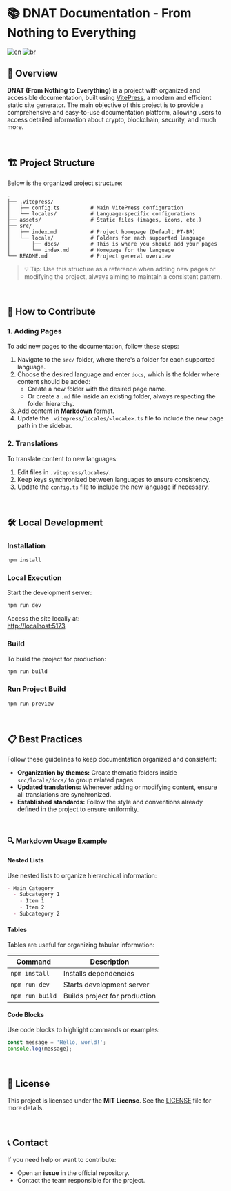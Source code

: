 # 📚 DNAT Documentation - From Nothing to Everything

[![en](https://img.shields.io/badge/lang-en-red.svg)](./README.md)
[![br](https://img.shields.io/badge/lang-br-green.svg)](./README-br.md)

## 🌟 Overview

**DNAT (From Nothing to Everything)** is a project with organized and accessible
documentation, built using [VitePress](https://vitepress.vuejs.org/), a modern
and efficient static site generator. The main objective of this project is to
provide a comprehensive and easy-to-use documentation platform, allowing users
to access detailed information about crypto, blockchain, security, and much
more.

<br>

## 🏗️ Project Structure

Below is the organized project structure:

```
.
├── .vitepress/
│   ├── config.ts          # Main VitePress configuration
│   └── locales/           # Language-specific configurations
├── assets/                # Static files (images, icons, etc.)
├── src/
│   ├── index.md           # Project homepage (Default PT-BR)
│   └── locale/            # Folders for each supported language
│       ├── docs/          # This is where you should add your pages
│       └── index.md       # Homepage for the language
└── README.md              # Project general overview
```

> 💡 **Tip:** Use this structure as a reference when adding new pages or
> modifying the project, always aiming to maintain a consistent pattern.

<br>

## 🤝 How to Contribute

### 1. Adding Pages

To add new pages to the documentation, follow these steps:

1. Navigate to the `src/` folder, where there's a folder for each supported
   language.
2. Choose the desired language and enter `docs`, which is the folder where
   content should be added:
   - Create a new folder with the desired page name.
   - Or create a `.md` file inside an existing folder, always respecting the
     folder hierarchy.
3. Add content in **Markdown** format.
4. Update the `.vitepress/locales/<locale>.ts` file to include the new page path
   in the sidebar.

### 2. Translations

To translate content to new languages:

1. Edit files in `.vitepress/locales/`.
2. Keep keys synchronized between languages to ensure consistency.
3. Update the `config.ts` file to include the new language if necessary.

<br>

## 🛠️ Local Development

### Installation

```bash
npm install
```

### Local Execution

Start the development server:

```bash
npm run dev
```

Access the site locally at:  
[http://localhost:5173](http://localhost:5173)

### Build

To build the project for production:

```bash
npm run build
```

### Run Project Build

```bash
npm run preview
```

<br>

## 📋 Best Practices

Follow these guidelines to keep documentation organized and consistent:

- **Organization by themes:** Create thematic folders inside `src/locale/docs/`
  to group related pages.
- **Updated translations:** Whenever adding or modifying content, ensure all
  translations are synchronized.
- **Established standards:** Follow the style and conventions already defined in
  the project to ensure uniformity.

<br>

### 🔍 Markdown Usage Example

#### Nested Lists

Use nested lists to organize hierarchical information:

```markdown
- Main Category
  - Subcategory 1
    - Item 1
    - Item 2
  - Subcategory 2
```

#### Tables

Tables are useful for organizing tabular information:

| Command         | Description                   |
| --------------- | ----------------------------- |
| `npm install`   | Installs dependencies         |
| `npm run dev`   | Starts development server     |
| `npm run build` | Builds project for production |

#### Code Blocks

Use code blocks to highlight commands or examples:

```javascript
const message = 'Hello, world!';
console.log(message);
```

<br>

## 📜 License

This project is licensed under the **MIT License**. See the
[LICENSE](./LICENCE.txt) file for more details.

<br>

## 📞 Contact

If you need help or want to contribute:

- Open an **issue** in the official repository.
- Contact the team responsible for the project.
